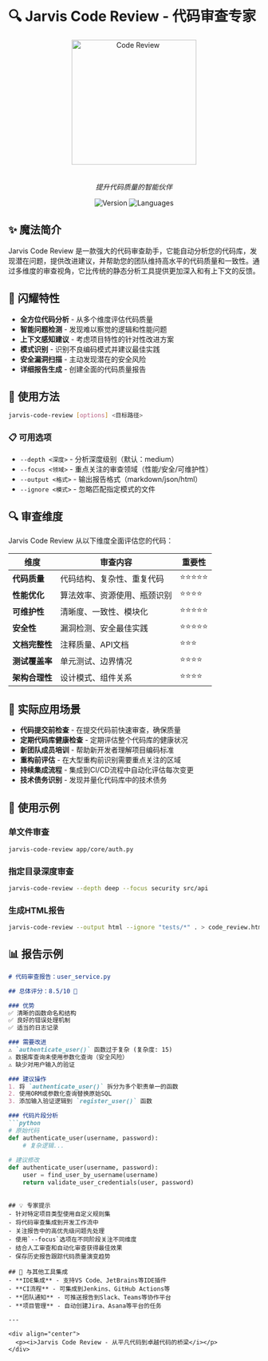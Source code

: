 # 🔍 Jarvis Code Review - 代码审查专家

<div align="center">
  <img src="../images/code-review.png" alt="Code Review" width="250" style="margin-bottom: 20px"/>
  
  *提升代码质量的智能伙伴*
  
  ![Version](https://img.shields.io/badge/version-0.1.x-blue)
  ![Languages](https://img.shields.io/badge/languages-多语言支持-green)
</div>

## ✨ 魔法简介
Jarvis Code Review 是一款强大的代码审查助手，它能自动分析您的代码库，发现潜在问题，提供改进建议，并帮助您的团队维持高水平的代码质量和一致性。通过多维度的审查视角，它比传统的静态分析工具提供更加深入和有上下文的反馈。

## 🌟 闪耀特性
- **全方位代码分析** - 从多个维度评估代码质量
- **智能问题检测** - 发现难以察觉的逻辑和性能问题
- **上下文感知建议** - 考虑项目特性的针对性改进方案
- **模式识别** - 识别不良编码模式并建议最佳实践
- **安全漏洞扫描** - 主动发现潜在的安全风险
- **详细报告生成** - 创建全面的代码质量报告

## 💫 使用方法
```bash
jarvis-code-review [options] <目标路径>
```

### 📋 可用选项
- `--depth <深度>` - 分析深度级别（默认：medium）
- `--focus <领域>` - 重点关注的审查领域（性能/安全/可维护性）
- `--output <格式>` - 输出报告格式（markdown/json/html）
- `--ignore <模式>` - 忽略匹配指定模式的文件

## 🔍 审查维度
Jarvis Code Review 从以下维度全面评估您的代码：

| 维度 | 审查内容 | 重要性 |
|------|---------|-------|
| **代码质量** | 代码结构、复杂性、重复代码 | ⭐⭐⭐⭐⭐ |
| **性能优化** | 算法效率、资源使用、瓶颈识别 | ⭐⭐⭐⭐ |
| **可维护性** | 清晰度、一致性、模块化 | ⭐⭐⭐⭐⭐ |
| **安全性** | 漏洞检测、安全最佳实践 | ⭐⭐⭐⭐⭐ |
| **文档完整性** | 注释质量、API文档 | ⭐⭐⭐ |
| **测试覆盖率** | 单元测试、边界情况 | ⭐⭐⭐⭐ |
| **架构合理性** | 设计模式、组件关系 | ⭐⭐⭐⭐ |

## 💎 实际应用场景
- **代码提交前检查** - 在提交代码前快速审查，确保质量
- **定期代码库健康检查** - 定期评估整个代码库的健康状况
- **新团队成员培训** - 帮助新开发者理解项目编码标准
- **重构前评估** - 在大型重构前识别需要重点关注的区域
- **持续集成流程** - 集成到CI/CD流程中自动化评估每次变更
- **技术债务识别** - 发现并量化代码库中的技术债务

## 🚀 使用示例

### 单文件审查
```bash
jarvis-code-review app/core/auth.py
```

### 指定目录深度审查
```bash
jarvis-code-review --depth deep --focus security src/api
```

### 生成HTML报告
```bash
jarvis-code-review --output html --ignore "tests/*" . > code_review.html
```

## 📊 报告示例
```markdown
# 代码审查报告：user_service.py

## 总体评分：8.5/10 🌟

### 优势
✅ 清晰的函数命名和结构
✅ 良好的错误处理机制
✅ 适当的日志记录

### 需要改进
⚠️ `authenticate_user()` 函数过于复杂 (复杂度: 15)
⚠️ 数据库查询未使用参数化查询（安全风险）
⚠️ 缺少对用户输入的验证

### 建议操作
1. 将 `authenticate_user()` 拆分为多个职责单一的函数
2. 使用ORM或参数化查询替换原始SQL
3. 添加输入验证逻辑到 `register_user()` 函数

### 代码片段分析
```python
# 原始代码
def authenticate_user(username, password):
    # 复杂逻辑...
    
# 建议修改
def authenticate_user(username, password):
    user = find_user_by_username(username)
    return validate_user_credentials(user, password)
```
```

## 💡 专家提示
- 针对特定项目类型使用自定义规则集
- 将代码审查集成到开发工作流中
- 关注报告中的高优先级问题先处理
- 使用`--focus`选项在不同阶段关注不同维度
- 结合人工审查和自动化审查获得最佳效果
- 保存历史报告跟踪代码质量演变趋势

## 🔮 与其他工具集成
- **IDE集成** - 支持VS Code、JetBrains等IDE插件
- **CI流程** - 可集成到Jenkins、GitHub Actions等
- **团队通知** - 可推送报告到Slack、Teams等协作平台
- **项目管理** - 自动创建Jira、Asana等平台的任务

---

<div align="center">
  <p><i>Jarvis Code Review - 从平凡代码到卓越代码的桥梁</i></p>
</div> 